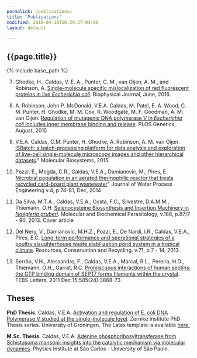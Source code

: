 ```yaml
---
permalink: /publications/
title: "Publications"
modified: 2016-04-18T16:39:37-04:00
layout: default

---
```


## {{page.title}}
{% include base_path %}


7. Ghodke, H., Caldas, V. E. A., Punter, C. M., van Oijen, A. M., and Robinson, A.
[Single-molecule specific mislocalization of red fluorescent proteins in live *Escherichia coli*](http://www.sciencedirect.com/science/article/pii/S0006349516303940). Biophysical Journal, June, 2016.

6. A. Robinson, John P. McDonald, V.E.A. Caldas, M. Patel, E. A. Wood, C. M. Punter, H. Ghodke, M. M. Cox, R. Woodgate, M. F. Goodman, A. M. van Oijen.
[Regulation of mutagenic DNA polymerase V in *Escherichia coli* includes inner membrane binding and release](http://journals.plos.org/plosgenetics/article?id=10.1371/journal.pgen.1005482). PLOS Genetics, August, 2015

5. V.E.A. Caldas, C.M. Punter, H. Ghodke, A. Robinson, A. M. van Oijen.
[iSBatch: a batch-processing platform for data analysis and exploration of live-cell single-molecule microscopy images and other hierarchical datasets](http://pubs.rsc.org/is/content/articlelanding/2015/mb/c5mb00321k#!divAbstract)." Molecular Biosystems, 2015.

4. Pozzi, E., Megda, C.R., Caldas, V.E.A., Damianovic, M., Pires, E.
[Microbial population in an aerated thermophilic reactor that treats recycled card-board plant wastewater](http://www.sciencedirect.com/science/article/pii/S2214714414000865)" Journal of Water Process Engineering v.4, p.74-81, Dec, 2014

3. Da Silva, M.T.A., Caldas, V.E.A., Costa, F.C., Silvestre, D.A.M.M., Thiemann, O.H.
[Selenocysteine Biosynthesis and Insertion Machinery in *Naegleria gruberi*](http://www.sciencedirect.com/science/article/pii/S0166685113000388). Molecular and Biochemical Parasitology, v.188, p.87/7 - 90, 2013. Cover article

2. Del Nery, V., Damianovic, M.H.Z., Pozzi, E., De Nardi, I.R., Caldas, V.E.A., Pires, E.C.
[Long-term performance and operational strategies of a poultry slaughterhouse waste stabilization pond system in a tropical climate](http://www.sciencedirect.com/science/article/pii/S0921344912002054). Resources, Conservation and Recycling. v.71, p.7 - 14, 2013.

1. Serrão, V.H., Alessandro, F., Caldas, V.E.A., Marcal, R.L., Pereira, H.D., Thiemann, O.H., Garrat, R.C.
[Promiscuous interactions of human septins: the GTP binding domain of SEPT7 forms filaments within the crystal](http://www.sciencedirect.com/science/article/pii/S0014579311007940). FEBS Letters, 2011 Dec 15;585(24):3868-73

## Theses

**PhD Thesis.**
Caldas, V.E.A. [Activation and regulation of E. coli DNA Polymerase V studied at the single-molecule level](http://www.rug.nl/research/portal/en/publications/activation-and-regulation-of-e-coli-dna-polymerase-v-studied-at-the-singlemolecule-level%28b84ae014-e8c0-4d24-ad6e-95efd4711d3b%29.html). Zernike Institute PhD Thesis series. University of Groningen. The Latex template is available [here.](https://github.com/vcaldas/thesisTemplate)

**M.Sc. Thesis.**
Caldas, V.E.A. [Adenine phosphoribosyltransferase from Schistosoma mansoni: insights into the catalytic mechanism via molecular dynamics](http://www.teses.usp.br/teses/disponiveis/76/76132/tde-19102011-141742/pt-br.php). Physics Institute at São Carlos - University of São Paulo.
